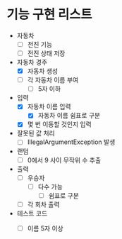 # 기능 구현 리스트
+ 자동차
  + [ ] 전진 기능
  + [ ] 전진 상태 저장
+ 자동차 경주
  + [x] 자동차 생성
  + [ ] 각 자동차 이름 부여
    + [ ] 5자 이하
+ 입력
  + [x] 자동차 이름 입력
    + [x] 자동차 이름 쉼표로 구분
  + [x] 몇 번 이동할 것인지 입력
+ 잘못된 값 처리
  + [ ] IllegalArgumentException 발생
+ 랜덤
  + [ ] 0에서 9 사이 무작위 수 추출
+ 출력
  + [ ] 우승자 
    + [ ] 다수 가능
      + [ ] 쉼표로 구분
  + [ ] 각 회차 출력
+ 테스트 코드
  + [ ] 이름 5자 이상


